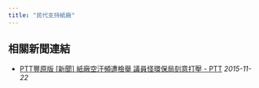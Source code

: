 ```yaml
---
title: "民代支持紙廠"
---
```



## 相關新聞連結
- [PTT豐原版  [新聞] 紙廠空汙頻遭檢舉 議員怪環保局刻意打壓 - PTT](https://www.ptt.cc/bbs/FengYuan/M.1448166278.A.B25.html)
  *2015-11-22*
